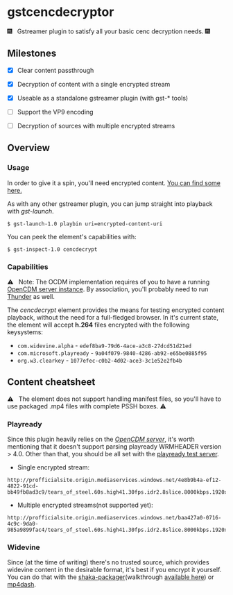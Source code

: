 # gstcencdecryptor
:fireworks: &nbsp; Gstreamer plugin to satisfy all your basic cenc decryption needs. :fireworks:
## Milestones
- [x] Clear content passthrough
- [x] Decryption of content with a single encrypted stream 
- [x] Useable as a standalone gstreamer plugin (with gst-* tools)
- [ ] Support the VP9 encoding
- [ ] Decryption of sources with multiple encrypted streams


## Overview
### Usage
In order to give it a spin, you'll need encrypted content. [You can find some here.](#content-cheatsheet)

As with any other gstreamer plugin, you can jump straight into playback with *gst-launch*. 
```Shell
$ gst-launch-1.0 playbin uri=encrypted-content-uri
```
You can peek the element's capabilities with:
```Shell
$ gst-inspect-1.0 cencdecrypt 
```
### Capabilities

:warning: &nbsp; Note: The OCDM implementation requires of you to have a running [OpenCDM server instance](https://github.com/rdkcentral/ThunderNanoServices/blob/master/OpenCDMi/doc/OpenCDMiPlugin.md). By association, you'll probably need to run [Thunder](https://github.com/rdkcentral/Thunder) as well.

The *cencdecrypt* element provides the means for testing encrypted content playback, without the need for a full-fledged browser. In it's current state, the element will accept **h.264** files encrypted with the following keysystems:
- `com.widevine.alpha` - `edef8ba9-79d6-4ace-a3c8-27dcd51d21ed`
- `com.microsoft.playready` - `9a04f079-9840-4286-ab92-e65be0885f95`
- `org.w3.clearkey` - `1077efec-c0b2-4d02-ace3-3c1e52e2fb4b`

## Content cheatsheet
:warning: &nbsp; The element does not support handling manifest files, so you'll have to use packaged .mp4 files with complete PSSH boxes. :warning:
### Playready
Since this plugin heavily relies on the [*OpenCDM server*](https://github.com/rdkcentral/ThunderNanoServices/blob/master/OpenCDMi/doc/OpenCDMiPlugin.md), it's worth mentioning that it doesn't support parsing playready WRMHEADER version > 4.0. Other than that, you should be all set with the [playready test server](https://testweb.playready.microsoft.com/).

- Single encrypted stream: 
```
http://profficialsite.origin.mediaservices.windows.net/4e8b9b4a-ef12-4822-91cd-bb49fb8ad3c9/tears_of_steel.60s.high41.30fps.idr2.8slice.8000kbps.1920x1080.h264.cenc.unaligned.sliceheadersclear.uvu
```
- Multiple encrypted streams(not supported yet):
```
http://profficialsite.origin.mediaservices.windows.net/baa427a0-0716-4c9c-9da0-985a9899fac4/tears_of_steel.60s.high41.30fps.idr2.8slice.8000kbps.1920x1080.h264.2ch.320kbps.aac.cenc.unaligned.sliceheadersclear.uvu
```
### Widevine
Since (at the time of writing) there's no trusted source, which provides widevine content in the desirable format, it's best if you encrypt it yourself. You can do that with the [shaka-packager](https://github.com/google/shaka-packager/releases)(walkthrough [available here](https://google.github.io/shaka-packager/html/tutorials/widevine.html)) or [mp4dash](https://www.bento4.com/). 
